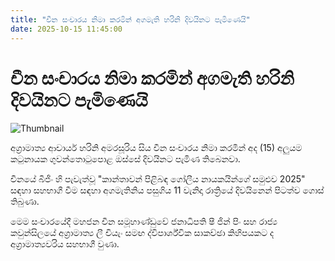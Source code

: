 ```yaml
---
title: "චීන සංචාරය නිමා කරමින් අගමැති හරිනි දිවයිනට පැමිණෙයි"
date: 2025-10-15 11:45:00
---
```


# චීන සංචාරය නිමා කරමින් අගමැති හරිනි දිවයිනට පැමිණෙයි

![Thumbnail](https://helakuru.sgp1.cdn.digitaloceanspaces.com/esana/images/lib/harini-amara-vide.jpg)

අග්‍රාමාත්‍ය ආචාර්ය හරිනි අමරසූරිය සිය චීන සංචාරය නිමා කරමින් අද (15) අලුයම කටුනායක ගුවන්තොටුපොළ ඔස්සේ දිවයිනට පැමිණ තිබෙනවා.

චීනයේ බීජිං හි පැවැත්වූ "කාන්තාවන් පිළිබඳ ගෝලීය නායකයින්ගේ සමුළුව 2025" සඳහා සහභාගී වීම සඳහා අගමැතිනිය පසුගිය 11 වැනිදා රාත්‍රියේ දිවයිනෙන් පිටත්ව ගොස් තිබුණා.

මෙම සංචාරයේදී මහජන චීන සමූහාණ්ඩුවේ ජනාධිපති ෂී ජින් පිං සහ රාජ්‍ය කවුන්සිලයේ අග්‍රාමාත්‍ය ලී චියැං සමඟ ද්විපාර්ශ්වික සාකච්ඡා කිහිපයකට ද අග්‍රාමාත්‍යවරිය සහභාගී වුණා.


